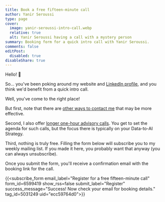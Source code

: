 ```yaml
---
title: Book a free fifteen-minute call
author: Yanir Seroussi
type: page
cover:
  image: yanir-seroussi-intro-call.webp
  relative: true
  alt: Yanir Seroussi having a call with a mystery person
summary: Booking form for a quick intro call with Yanir Seroussi. 
comments: false
editPost:
  disabled: true
disableShare: true
---
```


Hello! 🐳

So... you've been poking around my website and [LinkedIn profile](https://www.linkedin.com/in/yanirseroussi/), and you think we'd benefit from a quick intro call.

Well, you've come to the right place!

But first, note that there are [other ways to contact me](/contact/) that may be more effective.

Second, I also offer [longer one-hour advisory calls](https://calendly.com/yanir-seroussi/data-to-ai-strategy-consultation). You get to set the agenda for such calls, but the focus there is typically on your Data-to-AI Strategy.

Third, nothing is truly free. Filling the form below will subscribe you to my weekly mailing list. If you made it here, you probably want that anyway (you can always unsubscribe).

Once you submit the form, you'll receive a confirmation email with the booking link for the call.

{{<subscribe_form
    email_label="Register for a free fifteen-minute call"
    form_id=6599419
    show_rss=false
    submit_label="Register"
    success_message="Success! Now check your email for booking details."
    tag_id=5031249
    uid="ecc59764d0">}}
